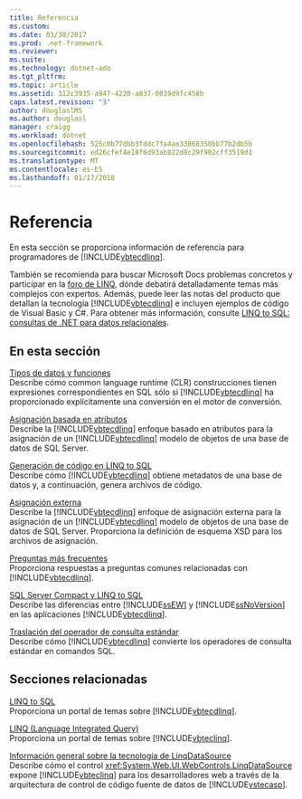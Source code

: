 ```yaml
---
title: Referencia
ms.custom: 
ms.date: 03/30/2017
ms.prod: .net-framework
ms.reviewer: 
ms.suite: 
ms.technology: dotnet-ado
ms.tgt_pltfrm: 
ms.topic: article
ms.assetid: 312c3935-a947-4220-a837-0039d9fc458b
caps.latest.revision: "3"
author: douglaslMS
ms.author: douglasl
manager: craigg
ms.workload: dotnet
ms.openlocfilehash: 525c0b77dbb3fddc7fa4ae33868358bb77b2db5b
ms.sourcegitcommit: ed26cfef4e18f6d93ab822d8c29f902cff3519d1
ms.translationtype: MT
ms.contentlocale: es-ES
ms.lasthandoff: 01/17/2018
---
```

# <a name="reference"></a>Referencia
En esta sección se proporciona información de referencia para programadores de [!INCLUDE[vbtecdlinq](../../../../../../includes/vbtecdlinq-md.md)].  
  
 También se recomienda para buscar Microsoft Docs problemas concretos y participar en la [foro de LINQ](http://go.microsoft.com/fwlink/?LinkId=76488), dónde debatirá detalladamente temas más complejos con expertos. Además, puede leer las notas del producto que detallan la tecnología [!INCLUDE[vbtecdlinq](../../../../../../includes/vbtecdlinq-md.md)] e incluyen ejemplos de código de Visual Basic y C#. Para obtener más información, consulte [LINQ to SQL: consultas de .NET para datos relacionales](http://go.microsoft.com/fwlink/?LinkId=93205).  
  
## <a name="in-this-section"></a>En esta sección  
 [Tipos de datos y funciones](../../../../../../docs/framework/data/adonet/sql/linq/data-types-and-functions.md)  
 Describe cómo common language runtime (CLR) construcciones tienen expresiones correspondientes en SQL sólo si [!INCLUDE[vbtecdlinq](../../../../../../includes/vbtecdlinq-md.md)] ha proporcionado explícitamente una conversión en el motor de conversión.  
  
 [Asignación basada en atributos](../../../../../../docs/framework/data/adonet/sql/linq/attribute-based-mapping.md)  
 Describe la [!INCLUDE[vbtecdlinq](../../../../../../includes/vbtecdlinq-md.md)] enfoque basado en atributos para la asignación de un [!INCLUDE[vbtecdlinq](../../../../../../includes/vbtecdlinq-md.md)] modelo de objetos de una base de datos de SQL Server.  
  
 [Generación de código en LINQ to SQL](../../../../../../docs/framework/data/adonet/sql/linq/code-generation-in-linq-to-sql.md)  
 Describe cómo [!INCLUDE[vbtecdlinq](../../../../../../includes/vbtecdlinq-md.md)] obtiene metadatos de una base de datos y, a continuación, genera archivos de código.  
  
 [Asignación externa](../../../../../../docs/framework/data/adonet/sql/linq/external-mapping.md)  
 Describe la [!INCLUDE[vbtecdlinq](../../../../../../includes/vbtecdlinq-md.md)] enfoque de asignación externa para la asignación de un [!INCLUDE[vbtecdlinq](../../../../../../includes/vbtecdlinq-md.md)] modelo de objetos de una base de datos de SQL Server. Proporciona la definición de esquema XSD para los archivos de asignación.  
  
 [Preguntas más frecuentes](../../../../../../docs/framework/data/adonet/sql/linq/frequently-asked-questions.md)  
 Proporciona respuestas a preguntas comunes relacionadas con [!INCLUDE[vbtecdlinq](../../../../../../includes/vbtecdlinq-md.md)].  
  
 [SQL Server Compact y LINQ to SQL](../../../../../../docs/framework/data/adonet/sql/linq/sql-server-compact-and-linq-to-sql.md)  
 Describe las diferencias entre [!INCLUDE[ssEW](../../../../../../includes/ssew-md.md)] y [!INCLUDE[ssNoVersion](../../../../../../includes/ssnoversion-md.md)] en las aplicaciones [!INCLUDE[vbtecdlinq](../../../../../../includes/vbtecdlinq-md.md)].  
  
 [Traslación del operador de consulta estándar](../../../../../../docs/framework/data/adonet/sql/linq/standard-query-operator-translation.md)  
 Describe cómo [!INCLUDE[vbtecdlinq](../../../../../../includes/vbtecdlinq-md.md)] convierte los operadores de consulta estándar en comandos SQL.  
  
## <a name="related-sections"></a>Secciones relacionadas  
 [LINQ to SQL](../../../../../../docs/framework/data/adonet/sql/linq/index.md)  
 Proporciona un portal de temas sobre [!INCLUDE[vbtecdlinq](../../../../../../includes/vbtecdlinq-md.md)].  
  
 [LINQ (Language Integrated Query)](http://msdn.microsoft.com/library/a73c4aec-5d15-4e98-b962-1274021ea93d)  
 Proporciona un portal de temas sobre [!INCLUDE[vbteclinq](../../../../../../includes/vbteclinq-md.md)].  
  
 [Información general sobre la tecnología de LinqDataSource](http://msdn.microsoft.com/en-us/104cfc3f-7385-47d3-8a51-830dfa791136)  
 Describe cómo el control <xref:System.Web.UI.WebControls.LinqDataSource> expone [!INCLUDE[vbteclinq](../../../../../../includes/vbteclinq-md.md)] para los desarrolladores web a través de la arquitectura de control de código fuente de datos de [!INCLUDE[vstecasp](../../../../../../includes/vstecasp-md.md)].
